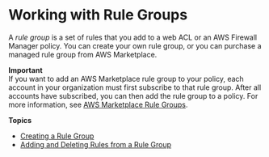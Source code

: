 # Working with Rule Groups<a name="working-with-rule-groups"></a>

A *rule group* is a set of rules that you add to a web ACL or an AWS Firewall Manager policy\. You can create your own rule group, or you can purchase a managed rule group from AWS Marketplace\. 

**Important**  
If you want to add an AWS Marketplace rule group to your policy, each account in your organization must first subscribe to that rule group\. After all accounts have subscribed, you can then add the rule group to a policy\. For more information, see [AWS Marketplace Rule Groups](classic-waf-managed-rule-groups.md)\.

**Topics**
+ [Creating a Rule Group](create-rule-group.md)
+ [Adding and Deleting Rules from a Rule Group](rule-group-editing.md)